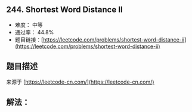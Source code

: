 ## 244. Shortest Word Distance II

- 难度： 中等
- 通过率： 44.8%
- 题目链接：[https://leetcode.com/problems/shortest-word-distance-ii](https://leetcode.com/problems/shortest-word-distance-ii)


## 题目描述

来源于 [https://leetcode-cn.com/](https://leetcode-cn.com/)



## 解法：